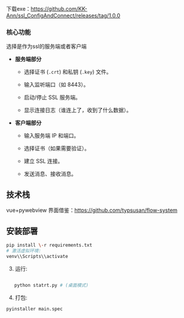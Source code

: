 
下载exe：https://github.com/KK-Ann/ssl_ConfigAndConnect/releases/tag/1.0.0
### 核心功能

选择是作为ssl的服务端或者客户端

- **服务端部分**
    
    - 选择证书 (`.crt`) 和私钥 (`.key`) 文件。
        
    - 输入监听端口（如 8443）。
        
    - 启动/停止 SSL 服务端。
        
    - 显示连接日志（谁连上了，收到了什么数据）。

        
- **客户端部分**
    
    - 输入服务端 IP 和端口。
        
    - 选择证书（如果需要验证）。
        
    - 建立 SSL 连接。
        
    - 发送消息、接收消息。
    

## 技术栈

vue+pywebview
界面借鉴：https://github.com/typsusan/flow-system
## 安装部署


```bash
pip install \-r requirements.txt
# 激活虚拟环境: 
venv\\Scripts\\activate
```

3. 运行: 
```bash
   
   python statrt.py # (桌面模式)
```
4. 打包:
```bash
pyinstaller main.spec
```

